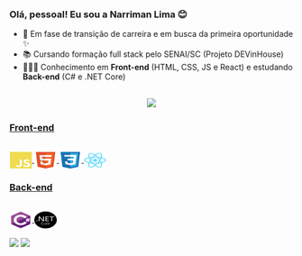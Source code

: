 ### Olá, pessoal! Eu sou a Narriman Lima 😊

- 🔭 Em fase de transição de carreira e em busca da primeira oportunidade ✨
- 📚 Cursando formação full stack pelo SENAI/SC (Projeto DEVinHouse)
- 👩🏻‍💻 Conhecimento em <b>Front-end</b> (HTML, CSS, JS e React) e estudando <b>Back-end</b> (C# e .NET Core)
##

<div align="center">
  <a href="https://github.com/narriman-lima">
  <img height="180em" src="https://github-readme-stats.vercel.app/api/top-langs/?username=narriman-lima&layout=compact&langs_count=7&theme=dark"/>
</div>

<div style="display: inline_block"> 
<h3> Front-end </h3><br>
  <img align="center" alt="Narriman-Js" height="30" width="40" src="https://raw.githubusercontent.com/devicons/devicon/master/icons/javascript/javascript-plain.svg">
  <img align="center" alt="Narriman-HTML" height="30" width="40" src="https://raw.githubusercontent.com/devicons/devicon/master/icons/html5/html5-original.svg">
  <img align="center" alt="Narriman-CSS" height="30" width="40" src="https://raw.githubusercontent.com/devicons/devicon/master/icons/css3/css3-original.svg">
  <img align="center" alt="Narriman-React" height="30" width="40" src="https://raw.githubusercontent.com/devicons/devicon/master/icons/react/react-original.svg">

<h3> Back-end </h3><br>
  <img align="center" alt="Narriman-C#" height="30" width="40" src="https://raw.githubusercontent.com/devicons/devicon/master/icons/csharp/csharp-original.svg">
  <img align="center" alt="Narriman-dotNetCore" height="30" width="40" src="https://raw.githubusercontent.com/devicons/devicon/master/icons/dotnetcore/dotnetcore-plain.svg">
</div>

<br>
  
<div> 
 <a href = "mailto:narrimancslima@gmail.com"><img src="https://img.shields.io/badge/-Gmail-%23333?style=for-the-badge&logo=gmail&logoColor=white" target="_blank"></a>
 <a href="https://www.linkedin.com/in/narriman-lima/" target="_blank"><img src="https://img.shields.io/badge/-LinkedIn-%230077B5?style=for-the-badge&logo=linkedin&logoColor=white" target="_blank"></a>  
</div>

